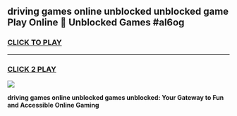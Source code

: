 
## driving games online unblocked unblocked game Play Online 👋 Unblocked Games #al6og
<h3>
<a href="https://premium.freeplayer.one?title=driving_games_online_unblocked&ref=21F">CLICK TO PLAY</a></h3>
<hr>

<h3>
<a href="https://premium.freeplayer.one?title=driving_games_online_unblocked&ref=21F">CLICK 2 PLAY</a>
  
</h3>

<a href="https://premium.freeplayer.one?title=driving_games_online_unblocked&ref=21F/"><img src="https://clearcache.store/games.png"></a>


**driving games online unblocked games unblocked: Your Gateway to Fun and Accessible Online Gaming**
